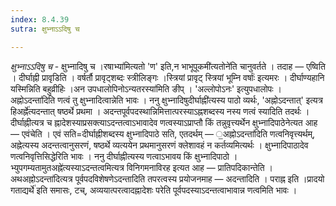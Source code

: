 ```yaml
---
index: 8.4.39
sutra: क्षुभ्नाऽऽदिषु च

---
```

_क्षुभ्नाऽ‌ऽदिषु च_ - क्षुभ्नादिषु च ।रषाभ्या॑मित्यतो 'ण' इति,न भाभूपूकमी॑त्यतोने॑ति चानुवर्तते । तदाह — एष्विति । दीर्घाह्नी प्रावृडिति । वर्षर्तौ प्रावृट्शब्दः स्त्रीलिङ्गः ।स्त्रियां प्रावृट् स्त्रियां भूम्नि वर्षाः॑ इत्यमरः । दीर्घाण्यहानि यस्मिन्निति बहुव्रीहिः ।अन उपधालोपिनोऽन्यतरस्या॑मिति ङीप् । 'अल्लोपोऽनः' इत्युपधालोपः ।अह्नोऽदन्ता॑दिति णत्वं तु क्षुभ्नादित्वान्नेति भावः । ननु क्षुभ्नादिषुदीर्घाह्नी॑त्यस्य पाठो व्यर्थः, 'अह्नोऽदन्तात्' इत्यत्र हिअर्ह्ने॑त्यदन्तात् षष्ठर्थे प्रथमा । अदन्तपूर्वपदस्थान्निमित्तात्परस्याऽह्नशब्दस्य नस्य णत्वं स्यादिति तदर्थः । दीर्घाह्नीत्यत्र च ह्नादेशस्याप्रसक्त्याऽदन्तत्वाऽभावादेव णत्वस्याऽप्राप्तौ किं तन्नुवृत्त्यर्थेन क्षुभ्नादिपाठेनेत्यत आह — एवंचेति । एवं सति=दीर्घाह्नीशब्दस्य क्षुभ्नादिपाठे सति, एतदर्थम् — ॒अह्नोऽदन्ता॑दिति णत्वनिवृत्त्यर्थम्, अह्नेत्यस्य अदन्तत्वानुसरणं, षष्ठर्थे व्यत्ययेन प्रथमानुसरणं क्लेशावहं न कर्तव्यमित्यर्थः । क्षुभ्नादिपाठादेव णत्वनिवृत्तिसिद्धेरिति भावः । ननु दीर्घाह्नीत्यस्य णत्वाऽभावय किं क्षुभ्नादिपाठो ।भ्युपगम्यतामुतअह्ने॑त्यस्याऽदन्तत्वमित्यत्र विनिगमनाविरह इत्यत आह — प्रातिपदिकान्तेति । अथअह्नोऽदन्ता॑दित्यत्र पूर्वपदविशेषणेऽदन्तादिति तपरत्वस्य प्रयोजनमाह — अदन्तादिति । पराह्न इति ।प्रादयो गताद्यर्थे॑ इति समासः, टच्, अव्ययात्परत्वादह्नादेशः परेति पूर्वपदस्याऽदन्तत्वाभावान्न णत्वमिति भावः ।